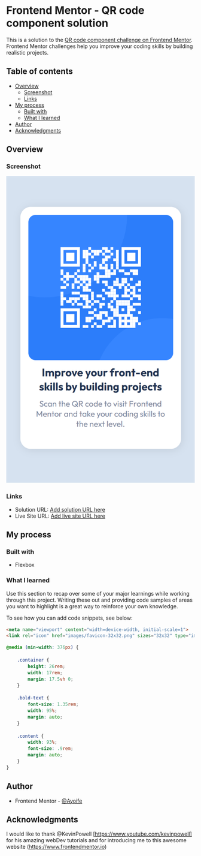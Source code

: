 # Frontend Mentor - QR code component solution

This is a solution to the [QR code component challenge on Frontend Mentor](https://www.frontendmentor.io/challenges/qr-code-component-iux_sIO_H). Frontend Mentor challenges help you improve your coding skills by building realistic projects. 

## Table of contents

- [Overview](#overview)
  - [Screenshot](#screenshot)
  - [Links](#links)
- [My process](#my-process)
  - [Built with](#built-with)
  - [What I learned](#what-i-learned)
- [Author](#author)
- [Acknowledgments](#acknowledgments)


## Overview

### Screenshot

![](./screenshot.png)

### Links

- Solution URL: [Add solution URL here](https://your-solution-url.com)
- Live Site URL: [Add live site URL here](https://your-live-site-url.com)

## My process

### Built with

- Flexbox

### What I learned

Use this section to recap over some of your major learnings while working through this project. Writing these out and providing code samples of areas you want to highlight is a great way to reinforce your own knowledge.

To see how you can add code snippets, see below:

```html
<meta name="viewport" content="width=device-width, initial-scale=1">
<link rel="icon" href="images/favicon-32x32.png" sizes="32x32" type="image/png">
```
```css
@media (min-width: 376px) {

    .container {
        height: 26rem;
        width: 17rem;
        margin: 17.5vh 0;
    }

    .bold-text {
        font-size: 1.35rem;
        width: 95%;
        margin: auto;
    }
    
    .content {
        width: 93%;
        font-size: .9rem;
        margin: auto;
    }
}
```

## Author

- Frontend Mentor - [@Ayoife](https://www.frontendmentor.io/profile/Ayoife)

## Acknowledgments

I would like to thank @KevinPowell [https://www.youtube.com/kevinpowell] for his amazing webDev tutorials and for introducing me to this awesome website (https://www.frontendmentor.io)
